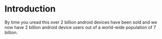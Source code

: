 # Introduction

By time you uread this over 2 billion android devices have been sold and we now have 2 billion android device users out of a world-wide population of 7 billion.